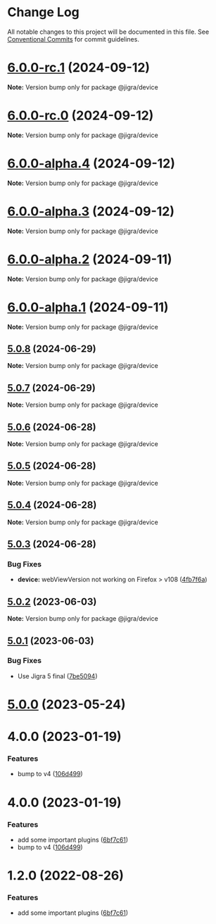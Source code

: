 # Change Log

All notable changes to this project will be documented in this file.
See [Conventional Commits](https://conventionalcommits.org) for commit guidelines.

# [6.0.0-rc.1](https://github.com/familyjs/jigra-plugins/compare/@jigra/device@6.0.0-rc.0...@jigra/device@6.0.0-rc.1) (2024-09-12)

**Note:** Version bump only for package @jigra/device

# [6.0.0-rc.0](https://github.com/familyjs/jigra-plugins/compare/@jigra/device@6.0.0-alpha.4...@jigra/device@6.0.0-rc.0) (2024-09-12)

**Note:** Version bump only for package @jigra/device

# [6.0.0-alpha.4](https://github.com/familyjs/jigra-plugins/compare/@jigra/device@6.0.0-alpha.3...@jigra/device@6.0.0-alpha.4) (2024-09-12)

**Note:** Version bump only for package @jigra/device

# [6.0.0-alpha.3](https://github.com/familyjs/jigra-plugins/compare/@jigra/device@6.0.0-alpha.2...@jigra/device@6.0.0-alpha.3) (2024-09-12)

**Note:** Version bump only for package @jigra/device

# [6.0.0-alpha.2](https://github.com/familyjs/jigra-plugins/compare/@jigra/device@6.0.0-alpha.1...@jigra/device@6.0.0-alpha.2) (2024-09-11)

**Note:** Version bump only for package @jigra/device

# [6.0.0-alpha.1](https://github.com/familyjs/jigra-plugins/compare/@jigra/device@5.0.8...@jigra/device@6.0.0-alpha.1) (2024-09-11)

**Note:** Version bump only for package @jigra/device

## [5.0.8](https://github.com/familyjs/jigra-plugins/compare/@jigra/device@5.0.7...@jigra/device@5.0.8) (2024-06-29)

**Note:** Version bump only for package @jigra/device

## [5.0.7](https://github.com/familyjs/jigra-plugins/compare/@jigra/device@5.0.6...@jigra/device@5.0.7) (2024-06-29)

**Note:** Version bump only for package @jigra/device

## [5.0.6](https://github.com/familyjs/jigra-plugins/compare/@jigra/device@5.0.5...@jigra/device@5.0.6) (2024-06-28)

**Note:** Version bump only for package @jigra/device

## [5.0.5](https://github.com/familyjs/jigra-plugins/compare/@jigra/device@5.0.4...@jigra/device@5.0.5) (2024-06-28)

**Note:** Version bump only for package @jigra/device

## [5.0.4](https://github.com/familyjs/jigra-plugins/compare/@jigra/device@5.0.3...@jigra/device@5.0.4) (2024-06-28)

**Note:** Version bump only for package @jigra/device

## [5.0.3](https://github.com/familyjs/jigra-plugins/compare/@jigra/device@5.0.2...@jigra/device@5.0.3) (2024-06-28)

### Bug Fixes

- **device:** webViewVersion not working on Firefox > v108 ([4fb7f6a](https://github.com/familyjs/jigra-plugins/commit/4fb7f6aca8ec45d7beef09c538f55b3861c2198b))

## [5.0.2](https://github.com/familyjs/jigra-plugins/compare/@jigra/device@5.0.1...@jigra/device@5.0.2) (2023-06-03)

**Note:** Version bump only for package @jigra/device

## [5.0.1](https://github.com/familyjs/jigra-plugins/compare/@jigra/device@5.0.0...@jigra/device@5.0.1) (2023-06-03)

### Bug Fixes

- Use Jigra 5 final ([7be5094](https://github.com/familyjs/jigra-plugins/commit/7be509425c5cc9f21b1f9e78794b2c6b76ca7702))

# [5.0.0](https://github.com/familyjs/jigra-plugins/compare/@jigra/device@1.2.0...@jigra/device@5.0.0) (2023-05-24)

# 4.0.0 (2023-01-19)

### Features

- bump to v4 ([106d499](https://github.com/familyjs/jigra-plugins/commit/106d49991e82a0505a82571530b73fcda020e7e4))

# 4.0.0 (2023-01-19)

### Features

- add some important plugins ([6bf7c61](https://github.com/navify/jigra-plugins/commit/6bf7c61ba5ad99cf0474cb2cc9599d0f8fedeb45))
- bump to v4 ([106d499](https://github.com/navify/jigra-plugins/commit/106d49991e82a0505a82571530b73fcda020e7e4))

# 1.2.0 (2022-08-26)

### Features

- add some important plugins ([6bf7c61](https://github.com/navify/jigra-plugins/commit/6bf7c61ba5ad99cf0474cb2cc9599d0f8fedeb45))
